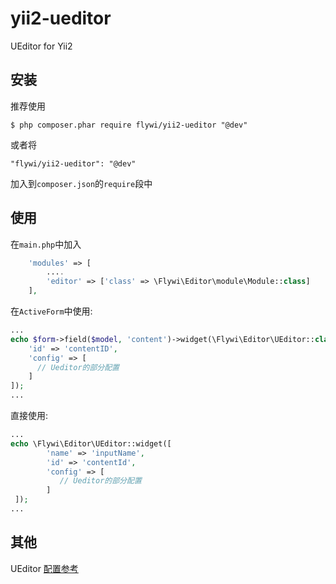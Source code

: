 # yii2-ueditor
UEditor for Yii2

## 安装

推荐使用

```
$ php composer.phar require flywi/yii2-ueditor "@dev"
```

或者将

```
"flywi/yii2-ueditor": "@dev"
```

加入到`composer.json`的`require`段中

## 使用
在`main.php`中加入
```php
    'modules' => [
        ....
        'editor' => ['class' => \Flywi\Editor\module\Module::class]
    ],
```
在`ActiveForm`中使用:
```php
...
echo $form->field($model, 'content')->widget(\Flywi\Editor\UEditor::class, [
    'id' => 'contentID',
    'config' => [
      // Ueditor的部分配置
    ]
]);
...
```
直接使用:
```php
...
echo \Flywi\Editor\UEditor::widget([
        'name' => 'inputName',
        'id' => 'contentId',
        'config' => [
           // Ueditor的部分配置
        ]
 ]);
...
```
## 其他
UEditor [配置参考](http://ueditor.baidu.com)
